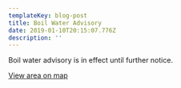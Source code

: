 ```yaml
---
templateKey: blog-post
title: Boil Water Advisory
date: 2019-01-10T20:15:07.776Z
description: ''
---
```

Boil water advisory is in effect until further notice.

[View area on map](https://hungry-kare-b0ece7.netlify.com/map?layer=Advisory&feature=0)
